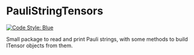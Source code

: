 # PauliStringTensors

[![Code Style: Blue](https://img.shields.io/badge/code%20style-blue-4495d1.svg)](https://github.com/invenia/BlueStyle)

Small package to read and print Pauli strings, with some methods to build
ITensor objects from them.
